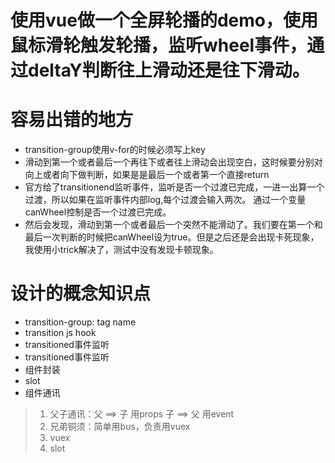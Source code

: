 # 使用vue做一个全屏轮播的demo，使用鼠标滑轮触发轮播，监听wheel事件，通过deltaY判断往上滑动还是往下滑动。
# 容易出错的地方
+ transition-group使用v-for的时候必须写上key
+ 滑动到第一个或者最后一个再往下或者往上滑动会出现空白，这时候要分别对向上或者向下做判断，如果是是最后一个或者第一个直接return
+ 官方给了transitionend监听事件，监听是否一个过渡已完成，一进一出算一个过渡，所以如果在监听事件内部log,每个过渡会输入两次。
通过一个变量canWheel控制是否一个过渡已完成。
+ 然后会发现，滑动到第一个或者最后一个突然不能滑动了。我们要在第一个和最后一次判断的时候把canWheel设为true。但是之后还是会出现卡死现象，我使用小trick解决了，测试中没有发现卡顿现象。

# 设计的概念知识点
+ transition-group: tag name
+ transition js hook
+ transitioned事件监听
+ transitioned事件监听
+ 组件封装
+ slot
+ 组件通讯
> 1. 父子通讯：父 ==> 子 用props     子 ==> 父 用event
> 2. 兄弟铜须：简单用bus，负责用vuex
> 3. vuex
> 4. slot